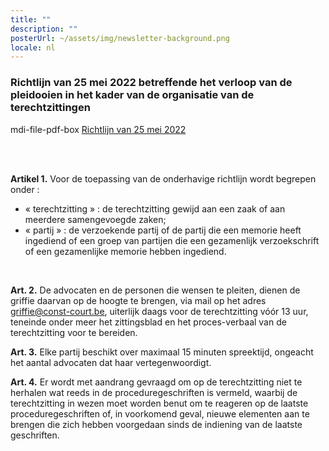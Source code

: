 ```yaml
---
title: ""
description: ""
posterUrl: ~/assets/img/newsletter-background.png
locale: nl
---
```


### Richtlijn van 25 mei 2022 betreffende het verloop van de pleidooien in het kader van de organisatie van de terechtzittingen

<v-icon color="red">mdi-file-pdf-box</v-icon> [Richtlijn van 25 mei 2022](https://www.const-court.be/public/base/nl/richtlijn-pleidooien-terechtzittingen.pdf)

<br/>
<br/>

**Artikel 1.**  Voor de toepassing van de onderhavige richtlijn wordt begrepen onder :

-	« terechtzitting » : de terechtzitting gewijd aan een zaak of aan meerdere samengevoegde zaken;
-	« partij » : de verzoekende partij of de partij die een memorie heeft ingediend of een groep van partijen die een gezamenlijk verzoekschrift of een gezamenlijke memorie hebben ingediend.

<br/>

**Art. 2.**  De advocaten en de personen die wensen te pleiten, dienen de griffie daarvan op de hoogte te brengen, via mail op het adres griffie@const-court.be, uiterlijk daags voor de terechtzitting vóór 13 uur, teneinde onder meer het zittingsblad en het proces-verbaal van de terechtzitting voor te bereiden.

**Art. 3.**  Elke partij beschikt over maximaal 15 minuten spreektijd, ongeacht het aantal advocaten dat haar vertegenwoordigt.

**Art. 4.**  Er wordt met aandrang gevraagd om op de terechtzitting niet te herhalen wat reeds in de proceduregeschriften is vermeld, waarbij de terechtzitting in wezen moet worden benut om te reageren op de laatste proceduregeschriften of, in voorkomend geval, nieuwe elementen aan te brengen die zich hebben voorgedaan sinds de indiening van de laatste geschriften.

